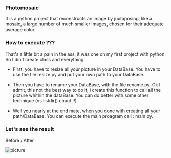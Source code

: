 ### Photomosaic
It is a python project that reconstructs an image by juxtaposing, like a mosaic, a large number of much smaller images, chosen for their adequate average color. 


### How to execute ???
That's a little bit a pain in the ass, it was one on my first project with python. So I din't create class and everything.

- First, you have to resize all your picture in your DataBase. You have to use the file resize.py and put your own path to your DataBase.
- Then you have to rename your DataBase, with the file rename.py. Ok I admit, this not the best way to do it, i create this function to call all the picture whithin the dataBase. You can do better with some other technique (os.listdir() chuut !!)

- Well you nearly at the end mate, when you done with creating all your path/DataBase. You can execute the main proagram call : main.py.


### Let's see the result 

Before / After 


![picture](/Photo-OG/avangers.jpg)
